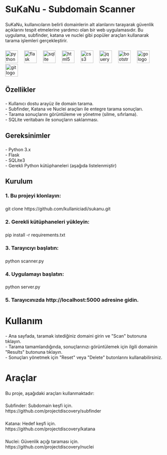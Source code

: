 <h1 align="left">SuKaNu - Subdomain Scanner</h1>

###

<p align="left">SuKaNu, kullanıcıların belirli domainlerin alt alanlarını tarayarak güvenlik açıklarını tespit etmelerine yardımcı olan bir web uygulamasıdır. Bu uygulama, subfinder, katana ve nuclei gibi popüler araçları kullanarak tarama işlemleri gerçekleştirir.</p>

###

<div align="left">
  <img src="https://cdn.jsdelivr.net/gh/devicons/devicon/icons/python/python-original.svg" height="40" alt="python logo"  />
  <img width="12" />
  <img src="https://cdn.jsdelivr.net/gh/devicons/devicon/icons/flask/flask-original.svg" height="40" alt="flask logo"  />
  <img width="12" />
  <img src="https://cdn.jsdelivr.net/gh/devicons/devicon/icons/sqlite/sqlite-original.svg" height="40" alt="sqlite logo"  />
  <img width="12" />
  <img src="https://cdn.jsdelivr.net/gh/devicons/devicon/icons/html5/html5-original.svg" height="40" alt="html5 logo"  />
  <img width="12" />
  <img src="https://cdn.jsdelivr.net/gh/devicons/devicon/icons/css3/css3-original.svg" height="40" alt="css3 logo"  />
  <img width="12" />
  <img src="https://cdn.jsdelivr.net/gh/devicons/devicon/icons/jquery/jquery-original.svg" height="40" alt="jquery logo"  />
  <img width="12" />
  <img src="https://cdn.jsdelivr.net/gh/devicons/devicon/icons/bootstrap/bootstrap-original.svg" height="40" alt="bootstrap logo"  />
  <img width="12" />
  <img src="https://cdn.jsdelivr.net/gh/devicons/devicon/icons/go/go-original.svg" height="40" alt="go logo"  />
  <img width="12" />
  <img src="https://cdn.jsdelivr.net/gh/devicons/devicon/icons/git/git-original.svg" height="40" alt="git logo"  />
</div>

###

<h2 align="left">Özellikler</h2>

###

<p align="left">- Kullanıcı dostu arayüz ile domain tarama.<br>- Subfinder, Katana ve Nuclei araçları ile entegre tarama sonuçları.<br>- Tarama sonuçlarını görüntüleme ve yönetme (silme, sıfırlama).<br>- SQLite veritabanı ile sonuçların saklanması.</p>

###

<h2 align="left">Gereksinimler</h2>

###

<p align="left">- Python 3.x<br>- Flask<br>- SQLite3<br>- Gerekli Python kütüphaneleri (aşağıda listelenmiştir)</p>

###

<h2 align="left">Kurulum</h2>

###

<h3 align="left">1. Bu projeyi klonlayın:</h3>

###

<p align="left">git clone https://github.com/kullaniciadi/sukanu.git</p>

###

<h3 align="left">2. Gerekli kütüphaneleri yükleyin:</h3>

###

<p align="left">pip install -r requirements.txt</p>

###

<h3 align="left">3. Tarayıcıyı başlatın:</h3>

###

<p align="left">python scanner.py</p>

###

<h3 align="left">4. Uygulamayı başlatın:</h3>

###

<p align="left">python server.py</p>

###

<h3 align="left">5. Tarayıcınızda http://localhost:5000 adresine gidin.</h3>

###

<h1 align="left">Kullanım</h1>

###

<p align="left">-    Ana sayfada, taramak istediğiniz domaini girin ve "Scan" butonuna tıklayın.<br>-    Tarama tamamlandığında, sonuçlarınızı görüntülemek için ilgili domainin "Results" butonuna tıklayın.<br>-    Sonuçları yönetmek için "Reset" veya "Delete" butonlarını kullanabilirsiniz.</p>

###

<h1 align="left">Araçlar</h1>

###

<p align="left">Bu proje, aşağıdaki araçları kullanmaktadır:</p>

###

<p align="left">Subfinder: Subdomain keşfi için.<br>    https://github.com/projectdiscovery/subfinder</p>

###

<p align="left">Katana: Hedef keşfi için.<br>    https://github.com/projectdiscovery/katana</p>

###

<p align="left">Nuclei: Güvenlik açığı taraması için.<br>    https://github.com/projectdiscovery/nuclei</p>

###
